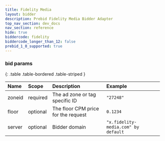 ```yaml
---
title: Fidelity Media
layout: bidder
description: Prebid Fidelity Media Bidder Adapter
top_nav_section: dev_docs
nav_section: reference
hide: true
biddercode: fidelity
biddercode_longer_than_12: false
prebid_1_0_supported: true
---
```


### bid params

{: .table .table-bordered .table-striped } 

| Name 	 | Scope    | Description        					 			 | Example  							|
| :------| :--------| :--------------------------------------------------| :------------------------------------|
| zoneid | required | The ad zone or tag specific ID 					 | `"27248"` 							|
| floor	 | optional | The floor CPM price for the request				 | `0.1234` 							|
| server | optional | Bidder domain  					 				 | `"x.fidelity-media.com" by default` 	|
